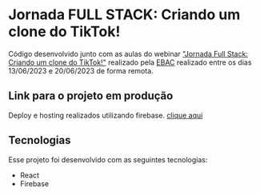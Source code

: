 # Jornada FULL STACK: Criando um clone do TikTok!

Código desenvolvido junto com as aulas do webinar ["Jornada Full Stack: Criando um clone do TikTok!"](https://ebaconline.com.br/webinars/prog-jornadafull-2023-03-28-29-30-31-04-01-02-03-04) realizado pela [EBAC]([https://ebaconline.com.br/webinars/prog-jornadafull-2023-03-28-29-30-31-04-01-02-03-04](https://ebaconline.com.br/)) realizado entre os dias 13/06/2023 e 20/06/2023 de forma remota.

## Link para o projeto em produção ##
Deploy e hosting realizados utilizando firebase.
[clique aqui](https://tiktok---jornada-278af.firebaseapp.com/)

## Tecnologias

Esse projeto foi desenvolvido com as seguintes tecnologias:

- React
- Firebase
